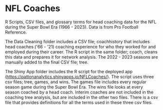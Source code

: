# NFL Coaches
R Scripts, CSV files, and glossary terms for head coaching data for the NFL during the Super Bowl Era (1966 - 2023). Data is from Pro Football Reference.

The Data Cleaning folder includes a CSV file; coachhistory that includes head coaches ('66 - '21) coaching experience for who they worked for and employed 
during their career. The R script in the same folder; coach, cleans this data and prepares it for network analysis. The 2022 - 2023 seasons are manually added
to the final CSV file; tree.

The Shiny App folder includes the R script for the deployed app (https://pattonanalytics.shinyapps.io/NFLCoaches/). The script uses three csv files; tree, 
games, and wins. The games file includes every regular season game during the Super Bowl Era. The wins file looks at every season coached by a head coach. 
Interim coaches are not included in the coaching tree analysis, but are included in the other two files. There is a csv file that provides definitions for 
all the terms used in these three csv files. 
